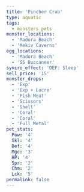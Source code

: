 ```yaml
---
title: 'Pincher Crab'
type: aquatic
tags:
  - monsters_pets
monster_locations:
  - 'Madora Beach'
  - 'Mekiv Caverns'
egg_locations:
  - 'Madora Beach'
  - 'SS Buccaneer'
syncro_effect: 'DEF: Sleep'
sell_price: '15'
monster_drops:
  - 'Exp'
  - 'Exp + Lucre'
  - 'Fish Meat'
  - 'Scissors'
  - 'Shell'
  - 'Coral'
  - 'Coral'
  - 'Full Metal'
pet_stats:
  Pow: '4'
  Skl: '4'
  Def: '4'
  Mgc: '3'
  HP: '4'
  Spr: '2'
  Chm: '2'
  Lck: '5'
permalink: false
---
```

